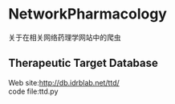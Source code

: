 # NetworkPharmacology
关于在相关网络药理学网站中的爬虫
## Therapeutic Target Database
Web site:http://db.idrblab.net/ttd/  
code file:ttd.py

